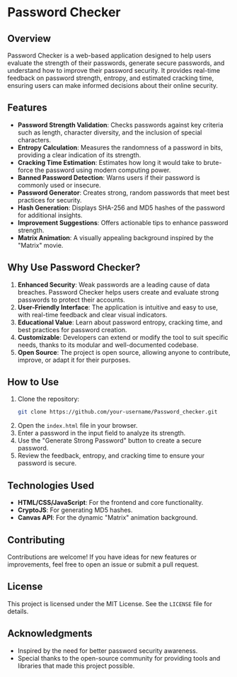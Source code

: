 # Password Checker

## Overview

Password Checker is a web-based application designed to help users evaluate the strength of their passwords, generate secure passwords, and understand how to improve their password security. It provides real-time feedback on password strength, entropy, and estimated cracking time, ensuring users can make informed decisions about their online security.

## Features

- **Password Strength Validation**: Checks passwords against key criteria such as length, character diversity, and the inclusion of special characters.
- **Entropy Calculation**: Measures the randomness of a password in bits, providing a clear indication of its strength.
- **Cracking Time Estimation**: Estimates how long it would take to brute-force the password using modern computing power.
- **Banned Password Detection**: Warns users if their password is commonly used or insecure.
- **Password Generator**: Creates strong, random passwords that meet best practices for security.
- **Hash Generation**: Displays SHA-256 and MD5 hashes of the password for additional insights.
- **Improvement Suggestions**: Offers actionable tips to enhance password strength.
- **Matrix Animation**: A visually appealing background inspired by the "Matrix" movie.

## Why Use Password Checker?

1. **Enhanced Security**: Weak passwords are a leading cause of data breaches. Password Checker helps users create and evaluate strong passwords to protect their accounts.
2. **User-Friendly Interface**: The application is intuitive and easy to use, with real-time feedback and clear visual indicators.
3. **Educational Value**: Learn about password entropy, cracking time, and best practices for password creation.
4. **Customizable**: Developers can extend or modify the tool to suit specific needs, thanks to its modular and well-documented codebase.
5. **Open Source**: The project is open source, allowing anyone to contribute, improve, or adapt it for their purposes.

## How to Use

1. Clone the repository:
   ```bash
   git clone https://github.com/your-username/Password_checker.git
   ```
2. Open the `index.html` file in your browser.
3. Enter a password in the input field to analyze its strength.
4. Use the "Generate Strong Password" button to create a secure password.
5. Review the feedback, entropy, and cracking time to ensure your password is secure.

## Technologies Used

- **HTML/CSS/JavaScript**: For the frontend and core functionality.
- **CryptoJS**: For generating MD5 hashes.
- **Canvas API**: For the dynamic "Matrix" animation background.

## Contributing

Contributions are welcome! If you have ideas for new features or improvements, feel free to open an issue or submit a pull request.

## License

This project is licensed under the MIT License. See the `LICENSE` file for details.

## Acknowledgments

- Inspired by the need for better password security awareness.
- Special thanks to the open-source community for providing tools and libraries that made this project possible.